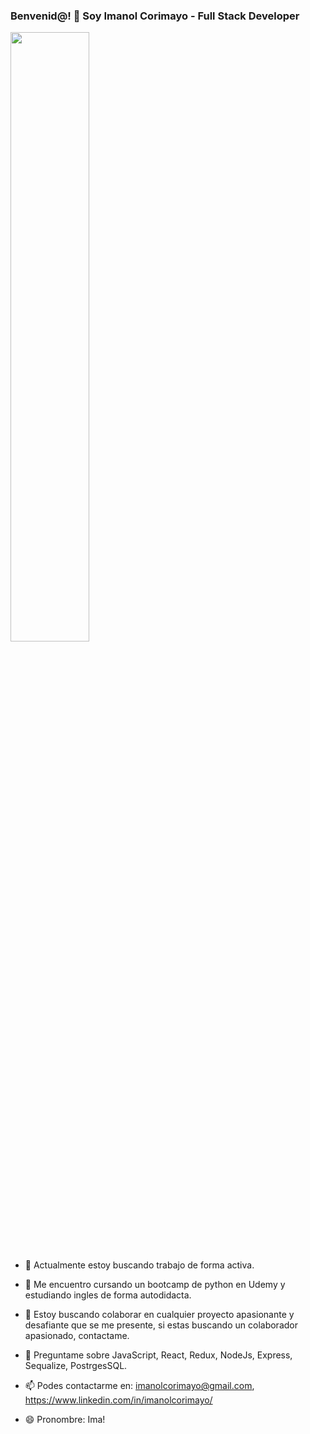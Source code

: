 ### Benvenid@! 👋 Soy Imanol Corimayo - Full Stack Developer

<img style="height: 50%" src="./banner.png"/>


- 🔭 Actualmente estoy buscando trabajo de forma activa.

- 🌱 Me encuentro cursando un bootcamp de python en Udemy y estudiando ingles de forma autodidacta.

- 👯 Estoy buscando colaborar en cualquier proyecto apasionante y desafiante que se me presente, si estas buscando un colaborador apasionado, contactame.

- 💬 Preguntame sobre JavaScript, React, Redux, NodeJs, Express, Sequalize, PostrgesSQL.

- 📫 Podes contactarme en: imanolcorimayo@gmail.com, https://www.linkedin.com/in/imanolcorimayo/

- 😄 Pronombre: Ima!


